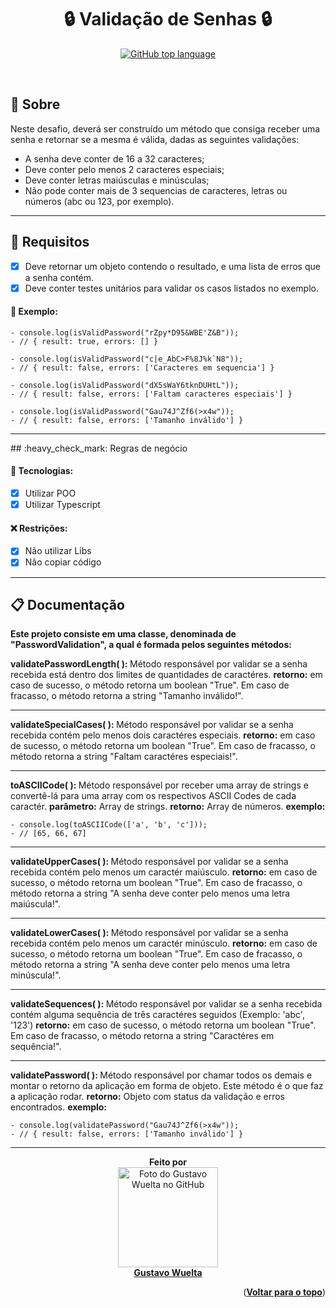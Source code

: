 </div>

<!-- <img alt="logo da GCB" src="https://media.discordapp.net/attachments/1045500218541613168/1056308451241902181/image.png"> -->

<h1 align="center"> 🔒 Validação de Senhas 🔒</h1>

<p align="center"><a href="https://www.typescriptlang.org"><img alt="GitHub top language"  src="https://img.shields.io/badge/TypeScript-007ACC?style=for-the-badge&logo=typescript&logoColor=white"></a> </p>

<br>

## :dart: Sobre

Neste desafio, deverá ser construído um método que consiga receber uma senha e retornar se a mesma é válida, dadas as seguintes validações:

- A senha deve conter de 16 a 32 caracteres;
- Deve conter pelo menos 2 caracteres especiais;
- Deve conter letras maiúsculas e minúsculas;
- Não pode conter mais de 3 sequencias de caracteres, letras ou números (abc ou 123, por exemplo).

<hr>

## :rocket: Requisitos

- [x] Deve retornar um objeto contendo o resultado, e uma lista de erros que a senha contém.
- [x] Deve conter testes unitários para validar os casos listados no exemplo.

<h4>🎲 Exemplo: </h4>

    - console.log(isValidPassword("rZpy*D95&WBE'Z&B"));
    - // { result: true, errors: [] }

    - console.log(isValidPassword("c|e_AbC>F%8J%k`N8"));
    - // { result: false, errors: ['Caracteres em sequencia'] }

    - console.log(isValidPassword("dX5sWaY6tknDUHtL"));
    - // { result: false, errors: ['Faltam caracteres especiais'] }

    - console.log(isValidPassword("Gau74J^Zf6(>x4w"));
    - // { result: false, errors: ['Tamanho inválido'] }

<hr>
## :heavy_check_mark: Regras de negócio
<h4>👾 Tecnologias: </h4>
 
- [x] Utilizar POO
- [x] Utilizar Typescript

<h4>❌ Restrições: </h4>

- [x] Não utilizar Libs
- [x] Não copiar código

<hr>

## :clipboard: Documentação

<b>Este projeto consiste em uma classe, denominada de "PasswordValidation", a qual é formada pelos seguintes métodos: </b>

<b> validatePasswordLength( ): </b> Método responsável por validar se a senha recebida está dentro dos limites de quantidades de caractéres.
<b>retorno:</b> em caso de sucesso, o método retorna um boolean "True". Em caso de fracasso, o método retorna a string "Tamanho inválido!".

---

<b> validateSpecialCases( ): </b> Método responsável por validar se a senha recebida contém pelo menos dois caractéres especiais.
<b>retorno:</b> em caso de sucesso, o método retorna um boolean "True". Em caso de fracasso, o método retorna a string "Faltam caractéres especiais!".

---

<b> toASCIICode( ): </b> Método responsável por receber uma array de strings e convertê-lá para uma array com os respectivos ASCII Codes de cada caractér.
<b>parâmetro:</b> Array de strings.
<b>retorno:</b> Array de números.
<b>exemplo:</b>

    - console.log(toASCIICode(['a', 'b', 'c']));
    - // [65, 66, 67]

---

<b> validateUpperCases( ): </b> Método responsável por validar se a senha recebida contém pelo menos um caractér maiúsculo.
<b>retorno:</b> em caso de sucesso, o método retorna um boolean "True". Em caso de fracasso, o método retorna a string "A senha deve conter pelo menos uma letra maiúscula!".

---

<b> validateLowerCases( ): </b> Método responsável por validar se a senha recebida contém pelo menos um caractér minúsculo.
<b>retorno:</b> em caso de sucesso, o método retorna um boolean "True". Em caso de fracasso, o método retorna a string "A senha deve conter pelo menos uma letra minúscula!".

---

<b> validateSequences( ): </b> Método responsável por validar se a senha recebida contém alguma sequência de três caractéres seguidos (Exemplo: 'abc', '123')
<b>retorno:</b> em caso de sucesso, o método retorna um boolean "True". Em caso de fracasso, o método retorna a string "Caractéres em sequência!".

---

<b> validatePassword( ): </b> Método responsável por chamar todos os demais e montar o retorno da aplicação em forma de objeto. Este método é o que faz a aplicação rodar.
<b>retorno:</b> Objeto com status da validação e erros encontrados.
<b>exemplo:</b>

    - console.log(validatePassword("Gau74J^Zf6(>x4w"));
    - // { result: false, errors: ['Tamanho inválido'] }

<hr>

<div align="center"> 
<b>Feito por</b>
<br>
<a href="https://github.com/GuWuelta" target="_blank"><img src="https://avatars.githubusercontent.com/u/101107981?v=4" width="160px;" alt="Foto do Gustavo Wuelta no GitHub"/></a>
<br>
<a href="https://github.com/GuWuelta" target="_blank"><b>Gustavo Wuelta</b></a>

</div>

<p align="right">(<a href="#top"><b>Voltar para o topo</b></a>)</p>

